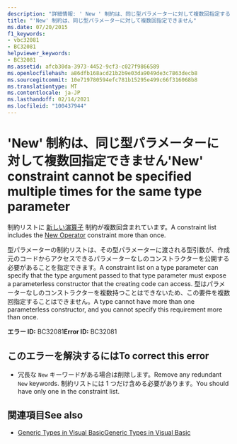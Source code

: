 ```yaml
---
description: "詳細情報: ' New ' 制約は、同じ型パラメーターに対して複数回指定することはできません"
title: "'New' 制約は、同じ型パラメーターに対して複数回指定できません"
ms.date: 07/20/2015
f1_keywords:
- vbc32081
- BC32081
helpviewer_keywords:
- BC32081
ms.assetid: afcb30da-3973-4452-9cf3-c027f9866589
ms.openlocfilehash: a86dfb168acd21b2b9e03da9049de3c7863decb8
ms.sourcegitcommit: 10e719780594efc781b15295e499c66f316068b8
ms.translationtype: MT
ms.contentlocale: ja-JP
ms.lasthandoff: 02/14/2021
ms.locfileid: "100437944"
---
```

# <a name="new-constraint-cannot-be-specified-multiple-times-for-the-same-type-parameter"></a><span data-ttu-id="6661a-103">'New' 制約は、同じ型パラメーターに対して複数回指定できません</span><span class="sxs-lookup"><span data-stu-id="6661a-103">'New' constraint cannot be specified multiple times for the same type parameter</span></span>

<span data-ttu-id="6661a-104">制約リストに [新しい演算子](../language-reference/operators/new-operator.md) 制約が複数回含まれています。</span><span class="sxs-lookup"><span data-stu-id="6661a-104">A constraint list includes the [New Operator](../language-reference/operators/new-operator.md) constraint more than once.</span></span>  
  
 <span data-ttu-id="6661a-105">型パラメーターの制約リストは、その型パラメーターに渡される型引数が、作成元のコードからアクセスできるパラメーターなしのコンストラクターを公開する必要があることを指定できます。</span><span class="sxs-lookup"><span data-stu-id="6661a-105">A constraint list on a type parameter can specify that the type argument passed to that type parameter must expose a parameterless constructor that the creating code can access.</span></span> <span data-ttu-id="6661a-106">型はパラメーターなしのコンストラクターを複数持つことはできないため、この要件を複数回指定することはできません。</span><span class="sxs-lookup"><span data-stu-id="6661a-106">A type cannot have more than one parameterless constructor, and you cannot specify this requirement more than once.</span></span>  
  
 <span data-ttu-id="6661a-107">**エラー ID:** BC32081</span><span class="sxs-lookup"><span data-stu-id="6661a-107">**Error ID:** BC32081</span></span>  
  
## <a name="to-correct-this-error"></a><span data-ttu-id="6661a-108">このエラーを解決するには</span><span class="sxs-lookup"><span data-stu-id="6661a-108">To correct this error</span></span>  
  
- <span data-ttu-id="6661a-109">冗長な `New` キーワードがある場合は削除します。</span><span class="sxs-lookup"><span data-stu-id="6661a-109">Remove any redundant `New` keywords.</span></span> <span data-ttu-id="6661a-110">制約リストには 1 つだけ含める必要があります。</span><span class="sxs-lookup"><span data-stu-id="6661a-110">You should have only one in the constraint list.</span></span>  
  
## <a name="see-also"></a><span data-ttu-id="6661a-111">関連項目</span><span class="sxs-lookup"><span data-stu-id="6661a-111">See also</span></span>

- [<span data-ttu-id="6661a-112">Generic Types in Visual Basic</span><span class="sxs-lookup"><span data-stu-id="6661a-112">Generic Types in Visual Basic</span></span>](../programming-guide/language-features/data-types/generic-types.md)
